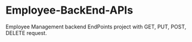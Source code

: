 # Employee-BackEnd-APIs
Employee Management backend EndPoints project with GET, PUT, POST, DELETE request.
